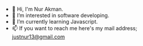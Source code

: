 - 👋 Hi, I'm Nur Akman.
- 👀 I’m interested in software developing.
- 🌱 I’m currently learning Javascript.
- 📫 If you want to reach me here's my mail address;
justnur13@gmail.com

<!---
nurakman/nurakman is a ✨ special ✨ repository because its `README.md` (this file) appears on your GitHub profile.
You can click the Preview link to take a look at your changes.
--->
